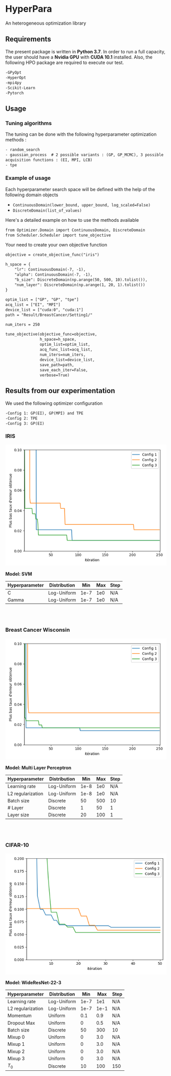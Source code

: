 # HyperPara
An heterogeneous optimization library

## Requirements

The present package is written in **Python 3.7**. In order to run a full capacity, the user should have a **Nvidia GPU** with **CUDA 10.1** installed. Also, the following HPO package are required to execute our test.
```
-GPyOpt 
-HyperOpt 
-mpi4py
-Scikit-Learn
-Pytorch
```

## Usage
### Tuning algorithms
The tuning can be done with the following hyperparameter optimization methods :
```
- random_search      
- gaussian_process  # 2 possible variants : (GP, GP_MCMC), 3 possible acquisition functions : (EI, MPI, LCB)
- tpe
```

### Example of usage
Each hyperparameter search space will be defined with the help of the following domain objects

- ```ContinuousDomain(lower_bound, upper_bound, log_scaled=False)```
- ```DiscreteDomain(list_of_values)```

Here's a detailed example on how to use the methods available 
```
from Optimizer.Domain import ContinuousDomain, DiscreteDomain
from Scheduler.Scheduler import tune_objective
```
Your need to create your own objective function
```
objective = create_objective_func("iris")
```
```
h_space = {
    "lr": ContinuousDomain(-7, -1),
    "alpha": ContinuousDomain(-7, -1),
    "b_size": DiscreteDomain(np.arange(50, 500, 10).tolist()),
    "num_layer": DiscreteDomain(np.arange(1, 20, 1).tolist())
}
```
```
optim_list = ["GP", "GP", "tpe"]
acq_list = ["EI", "MPI"]
device_list = ["cuda:0", "cuda:1"]
path = "Result/BreastCancer/Setting1/"
```
```
num_iters = 250
```
```
tune_objective(objective_func=objective,
               h_space=h_space,
               optim_list=optim_list,
               acq_func_list=acq_list,
               num_iters=num_iters,
               device_list=device_list,
               save_path=path,
               save_each_iter=False,
               verbose=True)
 ```
 
 ## Results from our experimentation
 We used the following optimizer configuration
 ```
-Config 1: GP(EI), GP(MPI) and TPE
-Config 2: TPE
-Config 3: GP(EI)
```
### IRIS

![IRIS](./Result/Iris/Iris.png)

<b> Model: SVM </b> <p></p>

| Hyperparameter | Distribution | Min | Max | Step |
| --- | --- | --- | --- | --- |
|C | Log-Uniform | 1e-7| 1e0| N/A|
|Gamma | Log-Uniform | 1e-7| 1e0| N/A|     

<br/><br/>
### Breast Cancer Wisconsin

![BreastCancer](./Result/BreastCancer/BreastCancer.png)

<b> Model: Multi Layer Perceptron </b> <p></p>

| Hyperparameter | Distribution | Min | Max | Step |
| --- | --- | --- | --- | --- |
|Learning rate | Log-Uniform | 1e-8| 1e0| N/A|
|L2 regularization | Log-Uniform | 1e-8| 1e0| N/A|
|Batch size | Discrete | 50| 500| 10|
|# Layer | Discrete | 1| 50| 1|  
|Layer size | Discrete | 20| 100| 1|

<br/><br/>
### CIFAR-10

![CIFAR10](./Result/Cifar10/Cifar10.png)

<b> Model: WideResNet-22-3 </b> <p></p>

| Hyperparameter | Distribution | Min | Max | Step |
| --- | --- | --- | --- | --- |
|Learning rate | Log-Uniform | 1e-7| 1e1| N/A|
|L2 regularization | Log-Uniform | 1e-7| 1e-1| N/A|
|Momentum | Uniform | 0.1| 0.9| N/A|
|Dropout Max | Uniform | 0| 0.5| N/A|
|Batch size | Discrete | 50| 300| 10|
|Mixup 0 | Uniform | 0| 3.0| N/A| 
|Mixup 1 | Uniform | 0| 3.0| N/A| 
|Mixup 2 | Uniform | 0| 3.0| N/A| 
|Mixup 3 | Uniform | 0| 3.0| N/A| 
|$T_0$ | Discrete | 10| 100| 150|
